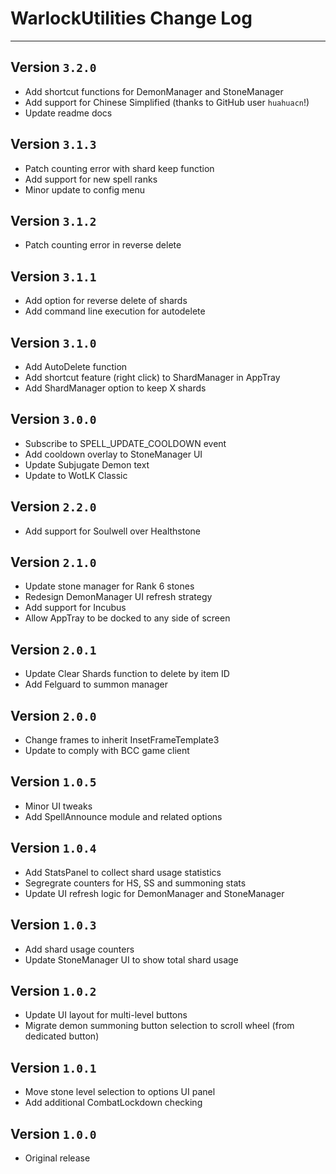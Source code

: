 # WarlockUtilities Change Log  

- - -

## Version `3.2.0`
- Add shortcut functions for DemonManager and StoneManager
- Add support for Chinese Simplified (thanks to GitHub user `huahuacn`!)
- Update readme docs

## Version `3.1.3`
- Patch counting error with shard keep function
- Add support for new spell ranks
- Minor update to config menu

## Version `3.1.2`
- Patch counting error in reverse delete

## Version `3.1.1`
- Add option for reverse delete of shards
- Add command line execution for autodelete

## Version `3.1.0`
- Add AutoDelete function
- Add shortcut feature (right click) to ShardManager in AppTray
- Add ShardManager option to keep X shards

## Version `3.0.0`  
- Subscribe to SPELL_UPDATE_COOLDOWN event
- Add cooldown overlay to StoneManager UI
- Update Subjugate Demon text
- Update to WotLK Classic

## Version `2.2.0`  
- Add support for Soulwell over Healthstone

## Version `2.1.0`  
- Update stone manager for Rank 6 stones  
- Redesign DemonManager UI refresh strategy
- Add support for Incubus
- Allow AppTray to be docked to any side of screen  

## Version `2.0.1`  
- Update Clear Shards function to delete by item ID  
- Add Felguard to summon manager  

## Version `2.0.0`
- Change frames to inherit InsetFrameTemplate3
- Update to comply with BCC game client

## Version `1.0.5`  
- Minor UI tweaks  
- Add SpellAnnounce module and related options  

## Version `1.0.4`  
- Add StatsPanel to collect shard usage statistics  
- Segregrate counters for HS, SS and summoning stats  
- Update UI refresh logic for DemonManager and StoneManager  

## Version `1.0.3`  
- Add shard usage counters  
- Update StoneManager UI to show total shard usage  

## Version `1.0.2`  
- Update UI layout for multi-level buttons  
- Migrate demon summoning button selection to scroll wheel (from dedicated button)  

## Version `1.0.1`  
- Move stone level selection to options UI panel  
- Add additional CombatLockdown checking  

## Version `1.0.0`  
- Original release  